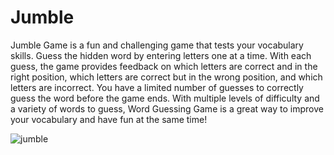 # Jumble
Jumble Game is a fun and challenging game that tests your vocabulary skills. Guess the hidden word by entering letters one at a time. With each guess, the game provides feedback on which letters are correct and in the right position, which letters are correct but in the wrong position, and which letters are incorrect. You have a limited number of guesses to correctly guess the word before the game ends. With multiple levels of difficulty and a variety of words to guess, Word Guessing Game is a great way to improve your vocabulary and have fun at the same time!

![jumble](https://user-images.githubusercontent.com/97153381/232229261-729c3378-1394-43ac-90d5-189950b7fe25.png)
